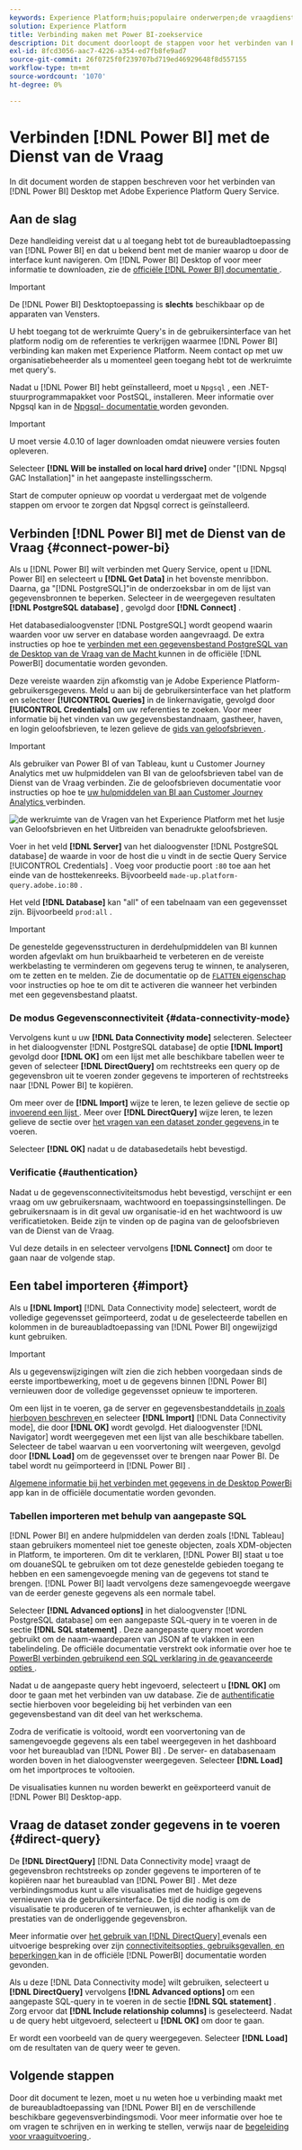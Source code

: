 ```yaml
---
keywords: Experience Platform;huis;populaire onderwerpen;de vraagdienst;de dienst van de vraag;Power BI;macht bi;verbindt met de vraagdienst;
solution: Experience Platform
title: Verbinding maken met Power BI-zoekservice
description: Dit document doorloopt de stappen voor het verbinden van Power BI met de Dienst van de Vraag van Adobe Experience Platform.
exl-id: 8fcd3056-aac7-4226-a354-ed7fb8fe9ad7
source-git-commit: 26f0725f0f239707bd719ed46929648f8d557155
workflow-type: tm+mt
source-wordcount: '1070'
ht-degree: 0%

---
```


# Verbinden [!DNL Power BI] met de Dienst van de Vraag

In dit document worden de stappen beschreven voor het verbinden van [!DNL Power BI] Desktop met Adobe Experience Platform Query Service.

## Aan de slag

Deze handleiding vereist dat u al toegang hebt tot de bureaubladtoepassing van [!DNL Power BI] en dat u bekend bent met de manier waarop u door de interface kunt navigeren. Om [!DNL Power BI] Desktop of voor meer informatie te downloaden, zie de [ officiële  [!DNL Power BI]  documentatie ](https://docs.microsoft.com/en-us/power-bi/).

>[!IMPORTANT]
>
> De [!DNL Power BI] Desktoptoepassing is **slechts** beschikbaar op de apparaten van Vensters.

U hebt toegang tot de werkruimte Query&#39;s in de gebruikersinterface van het platform nodig om de referenties te verkrijgen waarmee [!DNL Power BI] verbinding kan maken met Experience Platform. Neem contact op met uw organisatiebeheerder als u momenteel geen toegang hebt tot de werkruimte met query&#39;s.

Nadat u [!DNL Power BI] hebt geïnstalleerd, moet u `Npgsql` , een .NET-stuurprogrammapakket voor PostSQL, installeren. Meer informatie over Npgsql kan in de [ Npgsql- documentatie ](https://www.npgsql.org/doc/index.html) worden gevonden.

>[!IMPORTANT]
>
>U moet versie 4.0.10 of lager downloaden omdat nieuwere versies fouten opleveren.

Selecteer **[!DNL Will be installed on local hard drive]** onder &quot;[!DNL Npgsql GAC Installation]&quot; in het aangepaste instellingsscherm.

Start de computer opnieuw op voordat u verdergaat met de volgende stappen om ervoor te zorgen dat Npgsql correct is geïnstalleerd.

## Verbinden [!DNL Power BI] met de Dienst van de Vraag {#connect-power-bi}

Als u [!DNL Power BI] wilt verbinden met Query Service, opent u [!DNL Power BI] en selecteert u **[!DNL Get Data]** in het bovenste menribbon. Daarna, ga &quot;[!DNL PostgreSQL]&quot;in de onderzoeksbar in om de lijst van gegevensbronnen te beperken. Selecteer in de weergegeven resultaten **[!DNL PostgreSQL database]** , gevolgd door **[!DNL Connect]** .

Het databasedialoogvenster [!DNL PostgreSQL] wordt geopend waarin waarden voor uw server en database worden aangevraagd. De extra instructies op hoe te [ verbinden met een gegevensbestand PostgreSQL van de Desktop van de Vraag van de Macht ](https://learn.microsoft.com/en-us/power-query/connectors/postgresql#connect-to-a-postgresql-database-from-power-query-desktop) kunnen in de officiële [!DNL PowerBI] documentatie worden gevonden.

Deze vereiste waarden zijn afkomstig van je Adobe Experience Platform-gebruikersgegevens. Meld u aan bij de gebruikersinterface van het platform en selecteer **[!UICONTROL Queries]** in de linkernavigatie, gevolgd door **[!UICONTROL Credentials]** om uw referenties te zoeken. Voor meer informatie bij het vinden van uw gegevensbestandnaam, gastheer, haven, en login geloofsbrieven, te lezen gelieve de [ gids van geloofsbrieven ](../ui/credentials.md).

>[!IMPORTANT]
>
>Als gebruiker van Power BI of van Tableau, kunt u Customer Journey Analytics met uw hulpmiddelen van BI van de geloofsbrieven tabel van de Dienst van de Vraag verbinden. Zie de geloofsbrieven documentatie voor instructies op hoe te [ uw hulpmiddelen van BI aan Customer Journey Analytics ](../ui/credentials.md#connect-to-customer-journey-analytics) verbinden.

![ de werkruimte van de Vragen van het Experience Platform met het lusje van Geloofsbrieven en het Uitbreiden van benadrukte geloofsbrieven.](../images/clients/power-bi/query-service-credentials-page.png)

Voer in het veld **[!DNL Server]** van het dialoogvenster [!DNL PostgreSQL database] de waarde in voor de host die u vindt in de sectie Query Service [!UICONTROL Credentials] . Voeg voor productie poort `:80` toe aan het einde van de hosttekenreeks. Bijvoorbeeld `made-up.platform-query.adobe.io:80` .

Het veld **[!DNL Database]** kan &quot;all&quot; of een tabelnaam van een gegevensset zijn. Bijvoorbeeld `prod:all` .

>[!IMPORTANT]
>
>De genestelde gegevensstructuren in derdehulpmiddelen van BI kunnen worden afgevlakt om hun bruikbaarheid te verbeteren en de vereiste werkbelasting te verminderen om gegevens terug te winnen, te analyseren, om te zetten en te melden. Zie de documentatie op de [`FLATTEN` eigenschap ](../key-concepts/flatten-nested-data.md) voor instructies op hoe te om dit te activeren die wanneer het verbinden met een gegevensbestand plaatst.

### De modus Gegevensconnectiviteit {#data-connectivity-mode}

Vervolgens kunt u uw **[!DNL Data Connectivity mode]** selecteren. Selecteer in het dialoogvenster [!DNL PostgreSQL database] de optie **[!DNL Import]** gevolgd door **[!DNL OK]** om een lijst met alle beschikbare tabellen weer te geven of selecteer **[!DNL DirectQuery]** om rechtstreeks een query op de gegevensbron uit te voeren zonder gegevens te importeren of rechtstreeks naar [!DNL Power BI] te kopiëren.

Om meer over de **[!DNL Import]** wijze te leren, te lezen gelieve de sectie op [ invoerend een lijst ](#import). Meer over **[!DNL DirectQuery]** wijze leren, te lezen gelieve de sectie over [ het vragen van een dataset zonder gegevens ](#direct-query) in te voeren.

Selecteer **[!DNL OK]** nadat u de databasedetails hebt bevestigd.

### Verificatie {#authentication}

Nadat u de gegevensconnectiviteitsmodus hebt bevestigd, verschijnt er een vraag om uw gebruikersnaam, wachtwoord en toepassingsinstellingen. De gebruikersnaam is in dit geval uw organisatie-id en het wachtwoord is uw verificatietoken. Beide zijn te vinden op de pagina van de geloofsbrieven van de Dienst van de Vraag.

Vul deze details in en selecteer vervolgens **[!DNL Connect]** om door te gaan naar de volgende stap.

## Een tabel importeren {#import}

Als u **[!DNL Import]** [!DNL Data Connectivity mode] selecteert, wordt de volledige gegevensset geïmporteerd, zodat u de geselecteerde tabellen en kolommen in de bureaubladtoepassing van [!DNL Power BI] ongewijzigd kunt gebruiken.

>[!IMPORTANT]
>
>Als u gegevenswijzigingen wilt zien die zich hebben voorgedaan sinds de eerste importbewerking, moet u de gegevens binnen [!DNL Power BI] vernieuwen door de volledige gegevensset opnieuw te importeren.

Om een lijst in te voeren, ga de server en gegevensbestanddetails [ in zoals hierboven beschreven ](#connect-power-bi) en selecteer **[!DNL Import]** [!DNL Data Connectivity mode], die door **[!DNL OK]** wordt gevolgd. Het dialoogvenster [!DNL Navigator] wordt weergegeven met een lijst van alle beschikbare tabellen. Selecteer de tabel waarvan u een voorvertoning wilt weergeven, gevolgd door **[!DNL Load]** om de gegevensset over te brengen naar Power BI. De tabel wordt nu geïmporteerd in [!DNL Power BI] .

[ Algemene informatie bij het verbinden met gegevens in de Desktop PowerBi ](https://learn.microsoft.com/en-us/power-bi/connect-data/desktop-quickstart-connect-to-data#connect-to-data) app kan in de officiële documentatie worden gevonden.

### Tabellen importeren met behulp van aangepaste SQL

[!DNL Power BI] en andere hulpmiddelen van derden zoals [!DNL Tableau] staan gebruikers momenteel niet toe geneste objecten, zoals XDM-objecten in Platform, te importeren. Om dit te verklaren, [!DNL Power BI] staat u toe om douaneSQL te gebruiken om tot deze genestelde gebieden toegang te hebben en een samengevoegde mening van de gegevens tot stand te brengen. [!DNL Power BI] laadt vervolgens deze samengevoegde weergave van de eerder geneste gegevens als een normale tabel.

Selecteer **[!DNL Advanced options]** in het dialoogvenster [!DNL PostgreSQL database] om een aangepaste SQL-query in te voeren in de sectie **[!DNL SQL statement]** . Deze aangepaste query moet worden gebruikt om de naam-waardeparen van JSON af te vlakken in een tabelindeling. De officiële documentatie verstrekt ook informatie over hoe te [ PowerBI verbinden gebruikend een SQL verklaring in de geavanceerde opties ](https://learn.microsoft.com/en-us/power-query/connectors/postgresql#connect-using-advanced-options).

Nadat u de aangepaste query hebt ingevoerd, selecteert u **[!DNL OK]** om door te gaan met het verbinden van uw database. Zie de [ authentificatie ](#authentication) sectie hierboven voor begeleiding bij het verbinden van een gegevensbestand van dit deel van het werkschema.

Zodra de verificatie is voltooid, wordt een voorvertoning van de samengevoegde gegevens als een tabel weergegeven in het dashboard voor het bureaublad van [!DNL Power BI] . De server- en databasenaam worden boven in het dialoogvenster weergegeven. Selecteer **[!DNL Load]** om het importproces te voltooien.

De visualisaties kunnen nu worden bewerkt en geëxporteerd vanuit de [!DNL Power BI] Desktop-app.

## Vraag de dataset zonder gegevens in te voeren {#direct-query}

De **[!DNL DirectQuery]** [!DNL Data Connectivity mode] vraagt de gegevensbron rechtstreeks op zonder gegevens te importeren of te kopiëren naar het bureaublad van [!DNL Power BI] . Met deze verbindingsmodus kunt u alle visualisaties met de huidige gegevens vernieuwen via de gebruikersinterface. De tijd die nodig is om de visualisatie te produceren of te vernieuwen, is echter afhankelijk van de prestaties van de onderliggende gegevensbron.

Meer informatie over [ het gebruik van  [!DNL DirectQuery] ](https://learn.microsoft.com/en-us/power-bi/connect-data/desktop-use-directquery) evenals een uitvoerige bespreking over zijn [ connectiviteitsopties, gebruiksgevallen, en beperkingen ](https://learn.microsoft.com/en-us/power-bi/connect-data/desktop-directquery-about) kan in de officiële [!DNL PowerBI] documentatie worden gevonden.

Als u deze [!DNL Data Connectivity mode] wilt gebruiken, selecteert u **[!DNL DirectQuery]** vervolgens **[!DNL Advanced options]** om een aangepaste SQL-query in te voeren in de sectie **[!DNL SQL statement]** . Zorg ervoor dat **[!DNL Include relationship columns]** is geselecteerd. Nadat u de query hebt uitgevoerd, selecteert u **[!DNL OK]** om door te gaan.

Er wordt een voorbeeld van de query weergegeven. Selecteer **[!DNL Load]** om de resultaten van de query weer te geven.

## Volgende stappen

Door dit document te lezen, moet u nu weten hoe u verbinding maakt met de bureaubladtoepassing van [!DNL Power BI] en de verschillende beschikbare gegevensverbindingsmodi. Voor meer informatie over hoe te om vragen te schrijven en in werking te stellen, verwijs naar de [ begeleiding voor vraaguitvoering ](../best-practices/writing-queries.md).
